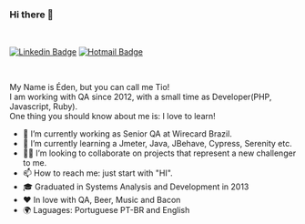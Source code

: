 ### Hi there 👋
<br/>

[![Linkedin Badge](https://img.shields.io/badge/-LinkedIn-blue?style=flat-square&logo=Linkedin&logoColor=white&link=https://https://www.linkedin.com/in/edenpereira)](https://https://www.linkedin.com/in/edenpereira)
[![Hotmail Badge](https://img.shields.io/badge/-Hotmail-0078D4?style=flat-square&logo=microsoft-outlook&logoColor=white&link=mailto:luizcarlos_abbott@hotmail.com)](mailto:edenjp@hotmail.com)

<br/>

My Name is Éden, but you can call me Tio!  
I am working with QA since 2012, with a small time as Developer(PHP, Javascript, Ruby).  
One thing you should know about me is: I love to learn!

- 🔭 I’m currently working as Senior QA at Wirecard Brazil.
- 🌱 I’m currently learning a Jmeter, Java, JBehave, Cypress, Serenity etc.
- 💪🏽 I’m looking to collaborate on projects that represent a new challenger to me.
- 📫 How to reach me: just start with "HI".
- 🎓 Graduated in Systems Analysis and Development in 2013
- ❤️ In love with QA, Beer, Music and Bacon
- 🌍 Laguages: Portuguese PT-BR and English
